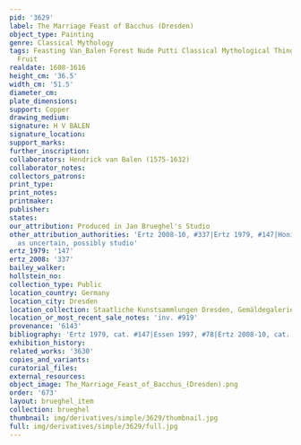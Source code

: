 ```yaml
---
pid: '3629'
label: The Marriage Feast of Bacchus (Dresden)
object_type: Painting
genre: Classical Mythology
tags: Feasting Van_Balen Forest Nude Putti Classical Mythological Things Flowers Food
  Fruit
realdate: 1608-1616
height_cm: '36.5'
width_cm: '51.5'
diameter_cm: 
plate_dimensions: 
support: Copper
drawing_medium: 
signature: H V BALEN
signature_location: 
support_marks: 
further_inscription: 
collaborators: Hendrick van Balen (1575-1632)
collaborator_notes: 
collectors_patrons: 
print_type: 
print_notes: 
printmaker: 
publisher: 
states: 
our_attribution: Produced in Jan Brueghel's Studio
other_attribution_authorities: 'Ertz 2008-10, #337|Ertz 1979, #147|Honig database
  as uncertain, possibly studio'
ertz_1979: '147'
ertz_2008: '337'
bailey_walker: 
hollstein_no: 
collection_type: Public
location_country: Germany
location_city: Dresden
location_collection: Staatliche Kunstsammlungen Dresden, Gemäldegalerie Alte Meister
location_or_most_recent_sale_notes: 'inv. #919'
provenance: '6143'
bibliography: 'Ertz 1979, cat. #147|Essen 1997, #78|Ertz 2008-10, cat. #337'
exhibition_history: 
related_works: '3630'
copies_and_variants: 
curatorial_files: 
external_resources: 
object_image: The_Marriage_Feast_of_Bacchus_(Dresden).png
order: '673'
layout: brueghel_item
collection: brueghel
thumbnail: img/derivatives/simple/3629/thumbnail.jpg
full: img/derivatives/simple/3629/full.jpg
---
```

